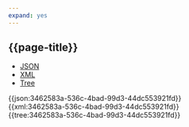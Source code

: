 ```yaml
---
expand: yes
---
```


## {{page-title}}

<div class="nhsd-!t-margin-bottom-6">
  <ul class="nav nav-tabs" role="tablist">
        <li role="presentation" class="active">
            <a href="#JSON-PR-LH-E" role="tab" data-toggle="tab">JSON</a>
        </li>
         <li role="presentation">
            <a href="#XML-PR-LH-E" role="tab" data-toggle="tab">XML</a>
        </li>
        <li role="presentation">
            <a href="#Tree-PR-LH-E" role="tab" data-toggle="tab">Tree</a>
        </li>
  </ul>
    
  <div class="tab-content snippet">
    <div id="JSON-PR-LH-E" role="tabpanel" class="tab-pane active">
{{json:3462583a-536c-4bad-99d3-44dc553921fd}}
    </div>
    <div id="XML-PR-LH-E" role="tabpanel" class="tab-pane">
{{xml:3462583a-536c-4bad-99d3-44dc553921fd}}
    </div>
    <div id="Tree-PR-LH-E" role="tabpanel" class="tab-pane">
{{tree:3462583a-536c-4bad-99d3-44dc553921fd}}
    </div>
  </div>
</div>